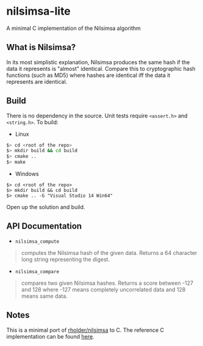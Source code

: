 # nilsimsa-lite
A minimal C implementation of the Nilsimsa algorithm

## What is Nilsimsa?
In its most simplistic explanation, Nilsimsa produces the same hash if the data it represents is "almost" identical. Compare this to cryptographic hash functions (such as MD5) where hashes are identical iff the data it represents are identical.

## Build
There is no dependency in the source. Unit tests require `<assert.h>` and `<string.h>`. To build:

 * Linux
```Bash
$> cd <root of the repo>
$> mkdir build && cd build
$> cmake ..
$> make
```

* Windows
```Batch
$> cd <root of the repo>
$> mkdir build && cd build
$> cmake .. -G "Visual Studio 14 Win64"
```
Open up the solution and build.

## API Documentation
 - `nilsimsa_compute`
 > computes the Nilsimsa hash of the given data. Returns a 64 character long string representing the digest.

 - `nilsimsa_compare`
 > compares two given Nilsimsa hashes. Returns a score between -127 and 128 where -127 means completely uncorrelated data and 128 means same data.

## Notes
This is a minimal port of [rholder/nilsimsa](*%20https://github.com/rholder/nilsimsa) to C.
The reference C implementation can be found [here](http://ixazon.dynip.com/~cmeclax/nilsimsa.html).
